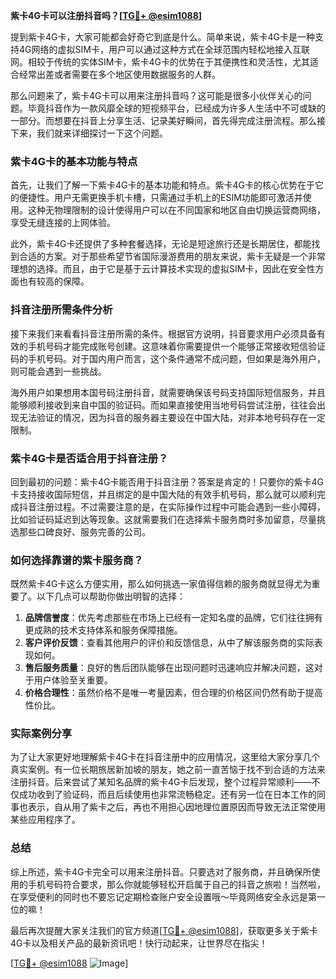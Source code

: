 **紫卡4G卡可以注册抖音吗？[[TG💪+ @esim1088](https://t.me/s/esim1088)]**

提到紫卡4G卡，大家可能都会好奇它到底是什么。简单来说，紫卡4G卡是一种支持4G网络的虚拟SIM卡，用户可以通过这种方式在全球范围内轻松地接入互联网。相较于传统的实体SIM卡，紫卡4G卡的优势在于其便携性和灵活性，尤其适合经常出差或者需要在多个地区使用数据服务的人群。

那么问题来了，紫卡4G卡可以用来注册抖音吗？这可能是很多小伙伴关心的问题。毕竟抖音作为一款风靡全球的短视频平台，已经成为许多人生活中不可或缺的一部分。而想要在抖音上分享生活、记录美好瞬间，首先得完成注册流程。那么接下来，我们就来详细探讨一下这个问题。

### 紫卡4G卡的基本功能与特点

首先，让我们了解一下紫卡4G卡的基本功能和特点。紫卡4G卡的核心优势在于它的便捷性。用户无需更换手机卡槽，只需通过手机上的ESIM功能即可激活并使用。这种无物理限制的设计使得用户可以在不同国家和地区自由切换运营商网络，享受无缝连接的上网体验。

此外，紫卡4G卡还提供了多种套餐选择，无论是短途旅行还是长期居住，都能找到合适的方案。对于那些希望节省国际漫游费用的朋友来说，紫卡无疑是一个非常理想的选择。而且，由于它是基于云计算技术实现的虚拟SIM卡，因此在安全性方面也有较高的保障。

### 抖音注册所需条件分析

接下来我们来看看抖音注册所需的条件。根据官方说明，抖音要求用户必须具备有效的手机号码才能完成账号创建。这意味着你需要提供一个能够正常接收短信验证码的手机号码。对于国内用户而言，这个条件通常不成问题，但如果是海外用户，则可能会遇到一些挑战。

海外用户如果想用本国号码注册抖音，就需要确保该号码支持国际短信服务，并且能够顺利接收到来自中国的验证码。而如果直接使用当地号码尝试注册，往往会出现无法验证的情况，因为抖音的服务器主要设在中国大陆，对非本地号码存在一定限制。

### 紫卡4G卡是否适合用于抖音注册？

回到最初的问题：紫卡4G卡能否用于抖音注册？答案是肯定的！只要你的紫卡4G卡支持接收国际短信，并且绑定的是中国大陆的有效手机号码，那么就可以顺利完成抖音注册过程。不过需要注意的是，在实际操作过程中可能会遇到一些小障碍，比如验证码延迟到达等现象。这就需要我们在选择紫卡服务商时多加留意，尽量挑选那些口碑良好、服务完善的公司。

### 如何选择靠谱的紫卡服务商？

既然紫卡4G卡这么方便实用，那么如何挑选一家值得信赖的服务商就显得尤为重要了。以下几点可以帮助你做出明智的选择：

1. **品牌信誉度**：优先考虑那些在市场上已经有一定知名度的品牌，它们往往拥有更成熟的技术支持体系和服务保障措施。
2. **客户评价反馈**：查看其他用户的评价和反馈信息，从中了解该服务商的实际表现如何。
3. **售后服务质量**：良好的售后团队能够在出现问题时迅速响应并解决问题，这对于用户体验至关重要。
4. **价格合理性**：虽然价格不是唯一考量因素，但合理的价格区间仍然有助于提高性价比。

### 实际案例分享

为了让大家更好地理解紫卡4G卡在抖音注册中的应用情况，这里给大家分享几个真实案例。有一位长期旅居新加坡的朋友，她之前一直苦恼于找不到合适的方法来注册抖音。后来尝试了某知名品牌的紫卡4G卡后发现，整个过程异常顺利——不仅成功收到了验证码，而且后续使用也非常流畅稳定。还有另一位在日本工作的同事也表示，自从用了紫卡之后，再也不用担心因地理位置原因而导致无法正常使用某些应用程序了。

### 总结

综上所述，紫卡4G卡完全可以用来注册抖音。只要选对了服务商，并且确保所使用的手机号码符合要求，那么你就能够轻松开启属于自己的抖音之旅啦！当然啦，在享受便利的同时也不要忘记定期检查账户安全设置哦～毕竟网络安全永远是第一位的嘛！

最后再次提醒大家关注我们的官方频道[[TG💪+ @esim1088](https://t.me/s/esim1088)]，获取更多关于紫卡4G卡以及相关产品的最新资讯吧！快行动起来，让世界尽在指尖！

[[TG💪+ @esim1088](https://t.me/s/esim1088) ![Image](https://i.postimg.cc/4NQfJmqS/Snipaste-2025-05-13-00-14-12.png)]